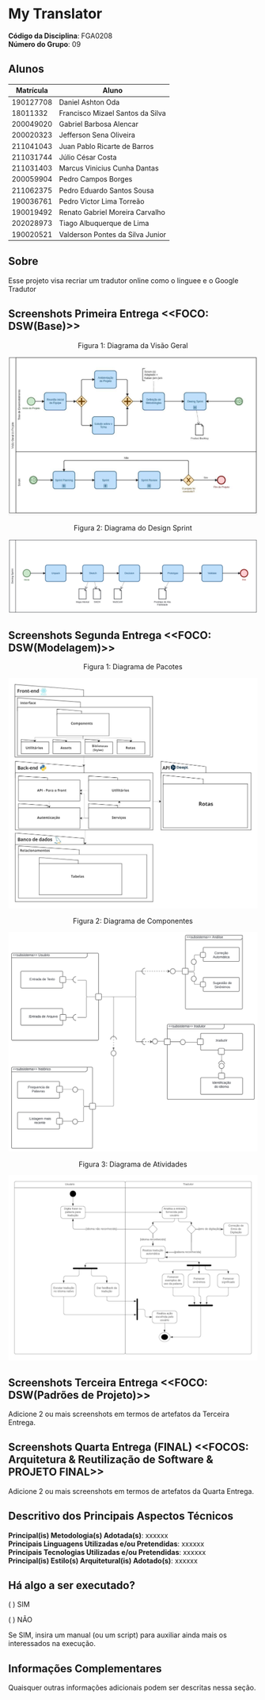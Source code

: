 # My Translator

**Código da Disciplina**: FGA0208<br>
**Número do Grupo**: 09<br>

## Alunos
|Matrícula | Aluno |
| -- | -- |
| 190127708  |  Daniel Ashton Oda |
| 18011332  |  Francisco Mizael Santos da Silva |
| 200049020  |  Gabriel Barbosa Alencar |
| 200020323  |  Jefferson Sena Oliveira |
| 211041043  |  Juan Pablo Ricarte de Barros  |
| 211031744  |  Júlio César Costa |
| 211031403  |  Marcus Vinicius Cunha Dantas |
| 200059904  |  Pedro Campos Borges |
| 211062375  |  Pedro Eduardo Santos Sousa |
| 190036761  |  Pedro Victor Lima Torreão |
| 190019492  |  Renato Gabriel Moreira Carvalho |
| 202028973  |  Tiago Albuquerque de Lima |
| 190020521  |  Valderson Pontes da Silva Junior |

## Sobre 
Esse projeto visa recriar um tradutor online como o linguee e o Google Tradutor

## Screenshots Primeira Entrega <<FOCO: DSW(Base)>>
<center>
  <figure>
    <figcaption>Figura 1: Diagrama da Visão Geral</figcaption>
  </figure>
</center>
<img src="./img/bpmn/diagrama_visao.jpeg" >

<center>
  <figure>
    <figcaption>Figura 2: Diagrama do Design Sprint</figcaption>
  </figure>
</center>
<img src="./img/bpmn/diagram_design_sprint.svg" >

## Screenshots Segunda Entrega <<FOCO: DSW(Modelagem)>>
<center>
  <figure>
    <figcaption>Figura 1: Diagrama de Pacotes</figcaption>
  </figure>
</center>
<img src="./img/diagramas/diagrama_de_pacotes.jpeg" >

<center>
  <figure>
    <figcaption>Figura 2: Diagrama de Componentes</figcaption>
  </figure>
</center>
<img src="./img/diagramas/Diagrama_de_componentes.svg" >

<center>
  <figure>
    <figcaption>Figura 3: Diagrama de Atividades</figcaption>
  </figure>
</center>
<img src="./img/diagramas/diagrama-de-atividade.png" >


## Screenshots Terceira Entrega <<FOCO: DSW(Padrões de Projeto)>>
Adicione 2 ou mais screenshots em termos de artefatos da Terceira Entrega.

## Screenshots Quarta Entrega (FINAL) <<FOCOS: Arquitetura & Reutilização de Software & PROJETO FINAL>>
Adicione 2 ou mais screenshots em termos de artefatos da Quarta Entrega.

## Descritivo dos Principais Aspectos Técnicos 
**Principal(is) Metodologia(s) Adotada(s)**: xxxxxx<br>
**Principais Linguagens Utilizadas e/ou Pretendidas**: xxxxxx<br>
**Principais Tecnologias Utilizadas e/ou Pretendidas**: xxxxxx<br>
**Principal(is) Estilo(s) Arquitetural(is) Adotado(s)**: xxxxxx<br>

## Há algo a ser executado?

( ) SIM

( ) NÃO

Se SIM, insira um manual (ou um script) para auxiliar ainda mais os interessados na execução.

## Informações Complementares 
Quaisquer outras informações adicionais podem ser descritas nessa seção.
